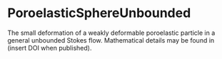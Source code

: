 # PoroelasticSphereUnbounded
The small deformation of a weakly deformable poroelastic particle in a general unbounded Stokes flow. Mathematical details may be found in (insert DOI when published).
